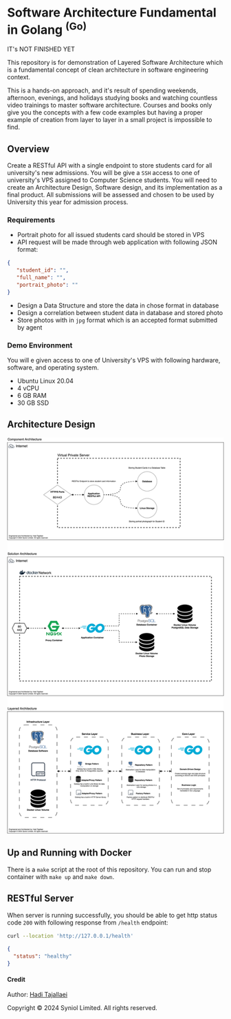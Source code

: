 # Software Architecture Fundamental in Golang <sup>(Go)</sup>
IT's NOT FINISHED YET


This repository is for demonstration of Layered Software Architecture which 
is a fundamental concept of clean architecture in software engineering context. 

This is a hands-on approach, and it's result of spending weekends, afternoon, 
evenings, and holidays studying books and watching countless video trainings 
to master software architecture. Courses and books only give you the concepts 
with a few code examples but having a proper example of creation from layer 
to layer in a small project is impossible to find.


## Overview
Create a RESTful API with a single endpoint to store students card for all 
university's new admissions. You will be give a `SSH` access to one of 
university's VPS assigned to Computer Science students. You will need to create 
an Architecture Design, Software design, and its implementation as a final 
product. All submissions will be assessed and chosen to be used by University 
this year for admission process.

### Requirements

 * Portrait photo for all issued students card should be stored in VPS
 * API request will be made through web application with following JSON format:
 ```json
{
    "student_id": "",
    "full_name": "",
    "portrait_photo": ""
}
```
 * Design a Data Structure and store the data in chose format in database
 * Design a correlation between student data in database and stored photo
 * Store photos with in `jpg` format which is an accepted format submitted by agent


### Demo Environment
You will e given access to one of University's VPS with following hardware, 
software, and operating system.
 * Ubuntu Linux 20.04
 * 4 vCPU
 * 6 GB RAM
 * 30 GB SSD


## Architecture Design
<img src="./docs/architecture-design-diagram.png" style="max-width: 100%">


## Up and Running with Docker
There is a `make` script at the root of this repository. You can run and stop 
container with `make up` and `make down`.


## RESTful Server
When server is running successfully, you should be able to get http status 
code `200` with following response from `/health` endpoint:

```sh
curl --location 'http://127.0.0.1/health'
```

```json
{
  "status": "healthy"
}
```


#### Credit
Author: [Hadi Tajallaei](mailto:hadi@syniol.com)

Copyright &copy; 2024 Syniol Limited. All rights reserved.
